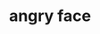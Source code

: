 ---
layout: smileys&emotion
title: angry face
emoji: angry_face
permalink: 😠.html
image: assets/img/3moji/angry_face.png
---